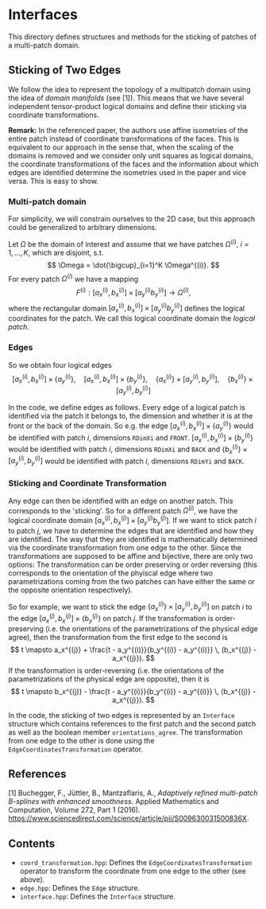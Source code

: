 # Interfaces 

This directory defines structures and methods for the sticking of
patches of a multi-patch domain.

## Sticking of Two Edges

We follow the idea to represent the topology of a multipatch domain using
the idea of *domain manifolds* (see [1]). This means that we have several
independent tensor-product logical domains and define their sticking via coordinate 
transformations.


**Remark:** In the referenced paper, the authors use affine isometries of the entire 
patch instead of coordinate transformations of the faces. This is equivalent to our approach in 
the sense that, when the scaling of the domains is removed and we consider only 
unit squares as logical domains, the coordinate transformations of the faces and the information 
about which edges are identified determine the 
isometries used in the paper and vice versa. This is easy to show.

### Multi-patch domain

For simplicity, we will constrain ourselves to the 2D case, but this approach
could be generalized to arbitrary dimensions.

Let $\Omega$ be the domain of interest and assume that we have patches 
$\Omega^{(i)}$, $i=1,...,K$, which are disjoint, s.t.
$$
\Omega = \dot{\bigcup}_{i=1}^K \Omega^{(i)}.
$$
For every patch $\Omega^{(i)}$ we have a mapping 
$$
F^{(i)}: [a_x^{(i)}, b_x^{(i)}]\times[a_y^{(i)} b_y^{(i)}] \rightarrow \Omega^{(i)}, 
$$
where the rectangular domain $`[a_x^{(i)}, b_x^{(i)}]\times[a_y^{(i)} b_y^{(i)}]`$ defines 
the logical coordinates for the patch. We call this logical coordinate domain 
the *logical patch*.

### Edges

So we obtain four logical edges
$$
[a_x^{(i)}, b_x^{(i)}] \times \{ a_y^{(i)} \}, \quad
[a_x^{(i)}, b_x^{(i)}] \times \{ b_y^{(i)} \}, \quad
\{ a_x^{(i)} \} \times [a_y^{(i)}, b_y^{(i)}], \quad
\{ b_x^{(i)} \} \times [a_y^{(i)}, b_y^{(i)}] 
$$

In the code, we define edges as follows. Every edge of a 
logical patch is identified via the patch it belongs to, the dimension 
and whether it is at the front or the back of the domain. So e.g.
the edge $`[a_x^{(i)}, b_x^{(i)}] \times \{ a_y^{(i)} \}`$ would be
identified with patch $i$, dimensions `RDimXi` and `FRONT`.
$`[a_x^{(i)}, b_x^{(i)}] \times \{ b_y^{(i)} \}`$ would be 
identified with patch $i$, dimensions `RDimXi` and `BACK` and 
$`\{ b_x^{(i)} \} \times [a_y^{(i)}, b_y^{(i)}]`$ would be 
identified with patch $i$, dimensions `RDimYi` and `BACK`.

### Sticking and Coordinate Transformation

Any edge can then be identified with an edge on another patch. This corresponds
to the 'sticking'. So for a different patch $`\Omega^{(j)}`$, we have the logical coordinate domain
$`[a_x^{(j)}, b_x^{(j)}] \times [a_y^{(j)} b_y^{(j)}]`$.
If we want to stick patch $i$ to patch $j$, we have to determine the edges that
are identified and how they are identified. The way that they are identified
is mathematically determined via the coordinate transformation from one edge
to the other. Since the transformations are supposed to be affine and bijective, 
there are only two options: The transformation can be order preserving or 
order reversing (this corresponds to the orientation of the phyiscal edge where 
two parametrizations coming from the two patches can have either the same or the 
opposite orientation respectively).

So for example, we want to stick the edge $`\{ a_x^{(i)} \} \times [a_y^{(i)}, b_y^{(i)}]`$
on patch $i$ to the edge $`[a_x^{(j)}, b_x^{(j)}] \times \{ b_y^{(j)} \}`$ on patch 
$j$. If the transformation is order-preserving (i.e. the orientations of the parametrizations 
of the physical edge agree), then the transformation from the first edge to the second is 
$$
t \mapsto a_x^{(j)} + \frac{t - a_y^{(i)}}{b_y^{(i)} - a_y^{(i)}} \, (b_x^{(j)} - a_x^{(j)}).
$$
If the transformation is order-reversing (i.e. the orientations of the parametrizations 
of the physical edge are opposite), then it is
$$
t \mapsto b_x^{(j)} - \frac{t - a_y^{(i)}}{b_y^{(i)} - a_y^{(i)}} \, (b_x^{(j)} - a_x^{(j)}).
$$


In the code, the sticking of two edges is represented by an `Interface` structure
which contains references to 
the first patch and the second patch as well as the boolean member
`orientations_agree`. The transformation from one edge to the other
is done using the 
`EdgeCoordinatesTransformation` operator.

## References
[1] Buchegger, F., Jüttler, B., Mantzaflaris, A., 
*Adaptively refined multi-patch B-splines with enhanced smoothness*.
Applied Mathematics and Computation,
Volume 272, Part 1
(2016).
https://www.sciencedirect.com/science/article/pii/S009630031500836X.


## Contents
- `coord_transformation.hpp`: Defines the `EdgeCoordinatesTransformation` operator to transform the coordinate from one edge to the other (see above).
- `edge.hpp`: Defines the `Edge` structure.
- `interface.hpp`: Defines the `Interface` structure.
